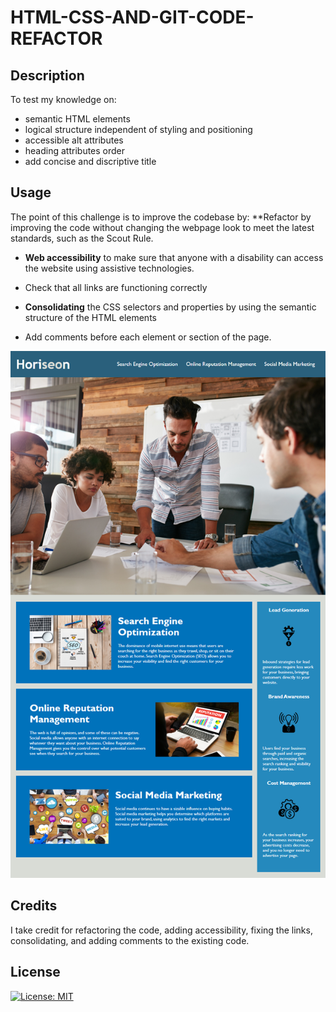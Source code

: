 # HTML-CSS-AND-GIT-CODE-REFACTOR

## Description

To test my knowledge on:
 
- semantic HTML elements
- logical structure independent of styling and positioning
- accessible alt attributes
- heading attributes order
- add concise and discriptive title


## Usage

The point of this challenge is to improve the codebase by:
 **Refactor by improving the code without changing the webpage look to meet the latest standards, such as the Scout Rule.  

 * **Web accessibility** to make sure that anyone with a disability can access the website using assistive technologies.

 * Check that all links are functioning correctly
 * **Consolidating** the CSS selectors and properties by using the semantic structure of the HTML elements
 * Add comments before each element or section of the page.
 
  [![sample-image](/assets/images/01-html-css-git-homework-demo.png?raw=true)](https://gnimelf.github.io/HTML-CSS-and-Git-Code-Refactor)

 
## Credits

I take credit for refactoring the code, adding accessibility, fixing the links, consolidating, and adding comments to the existing code.

## License

  [![License: MIT](https://img.shields.io/badge/License-MIT-yellow.svg)](https://opensource.org/licenses/MIT)

